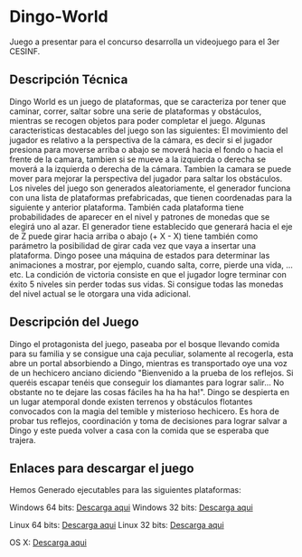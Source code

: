 # Dingo-World
Juego a presentar para el concurso desarrolla un videojuego para el 3er CESINF.

## Descripción Técnica 

Dingo World es un juego de plataformas, que se caracteriza por tener que caminar, correr, saltar sobre una serie de plataformas y obstáculos, mientras se recogen objetos para poder completar el juego. Algunas caracteristicas destacables del juego son las siguientes: El movimiento del jugador es relativo a la perspectiva de la cámara, es decir si el jugador presiona para moverse arriba o abajo se moverá hacia el fondo o hacia el frente de la camara, tambien si se mueve a la izquierda o derecha se moverá a la izquierda o derecha de la cámara. Tambien la camara se puede mover para mejorar la perspectiva del jugador para saltar los obstáculos. Los niveles del juego son generados aleatoriamente, el generador funciona con una lista de plataformas prefabricadas, que tienen coordenadas para la siguiente y anterior plataforma. También cada plataforma tiene probabilidades de aparecer en el nivel y patrones de monedas que se elegirá uno al azar. El generador tiene establecido que generará hacia el eje de Z puede girar hacia arriba o abajo (+ X - X) tiene también como parámetro la posibilidad de girar cada vez que vaya a insertar una plataforma. Dingo posee una máquina de estados para determinar las animaciones a mostrar, por ejemplo, cuando salta, corre, pierde una vida, ... etc. La condición de victoria consiste en que el jugador logre terminar con éxito 5 niveles sin perder todas sus vidas. Si consigue todas las monedas del nivel actual se le otorgara una vida adicional.

## Descripción del Juego
Dingo el protagonista del juego, paseaba por el bosque llevando comida para su familia y se consigue una caja peculiar, solamente al recogerla, esta abre un portal absorbiendo a Dingo, mientras es transportado oye una voz de un hechicero anciano diciendo "Bienvenido a la prueba de los reflejos. Si queréis escapar tenéis que conseguir los diamantes para lograr salir... No obstante no te dejare las cosas fáciles ha ha ha ha!". Dingo se despierta en un lugar atemporal donde existen terrenos y obstáculos flotantes convocados con la magia del temible y misterioso hechicero. Es hora de probar tus reflejos, coordinación y toma de decisiones para lograr salvar a Dingo y este pueda volver a casa con la comida que se esperaba que trajera.

## Enlaces para descargar el juego

Hemos Generado ejecutables para las siguientes plataformas:

Windows 64 bits: [Descarga aqui](https://drive.google.com/open?id=1CbSW5kij2LiILyHe2Y0J2eOgypWqgxFI)
Windows 32 bits: [Descarga aqui](https://drive.google.com/open?id=1ULtAQUD1XxjdjNFvHzGt0TTOqjyFC9z4)

Linux 64 bits: [Descarga aqui](https://drive.google.com/open?id=1bclj3DtyX7Q2o3E4_0Nckcf9A6uOpjld) 
Linux 32 bits: [Descarga aqui](https://drive.google.com/open?id=1DcY9_1tAJs_Q-jJ8jRLUZD-eLQigZCG1) 

OS X: [Descarga aqui](https://drive.google.com/open?id=1Md3Tt9GwF08S0K3as7taQBUmN61lvJGR)
